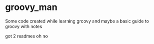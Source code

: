 # groovy_man
Some code created while learning groovy
and maybe a basic guide to groovy with notes

got 2 readmes oh no
